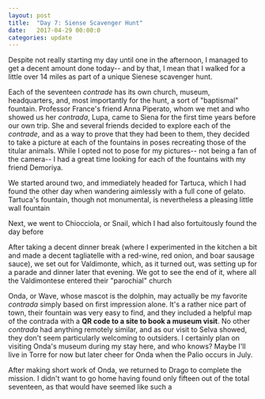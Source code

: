 ```yaml
---
layout: post
title:  "Day 7: Siense Scavenger Hunt"
date:   2017-04-29 00:00:0
categories: update
---
```


Despite not really starting my day until one in the afternoon, I managed to get a decent amount done today-- and by that, I mean that I walked for a little over 14 miles as part of a unique Sienese scavenger hunt.

Each of the seventeen <i>contrade</i> has its own church, museum, headquarters, and, most importantly for the hunt, a sort of "baptismal" fountain. Professor France's friend Anna Piperato, whom we met and who showed us her <i>contrada</i>, Lupa, came to Siena for the first time years before our own trip. She and several friends decided to explore each of the <i>contrade</i>, and as a way to prove that they had been to them, they decided to take a picture at each of the fountains in poses recreating those of the titular animals. While I opted not to pose for my pictures-- not being a fan of the camera-- I had a great time looking for each of the fountains with my friend Demoriya.

We started around two, and immediately headed for Tartuca, which I had found the other day when wandering aimlessly with a full cone of gelato. Tartuca's fountain, though not monumental, is nevertheless a pleasing little wall fountain

Next, we went to Chiocciola, or Snail, which I had also fortuitously found the day before

After taking a decent dinner break (where I experimented in the kitchen a bit and made a decent tagliatelle with a red-wine, red onion, and boar sausage sauce), we set out for Valdimonte, which, as it turned out, was setting up for a parade and dinner later that evening. We got to see the end of it, where all the Valdimontese entered their "parochial" church

Onda, or Wave, whose mascot is the dolphin, may actually be my favorite <i>contrada</i> simply based on first impression alone. It's a rather nice part of town, their fountain was very easy to find, and they included a helpful map of the contrada with a <b>QR code to a site to book a museum visit</b>. No other <i>contrada</i> had anything remotely similar, and as our visit to Selva showed, they don't seem particularly welcoming to outsiders. I certainly plan on visiting Onda's museum during my stay here, and who knows? Maybe I'll live in Torre for now but later cheer for Onda when the Palio occurs in July.

After making short work of Onda, we returned to Drago to complete the mission. I didn't want to go home having found only fifteen out of the total seventeen, as that would have seemed like such a
